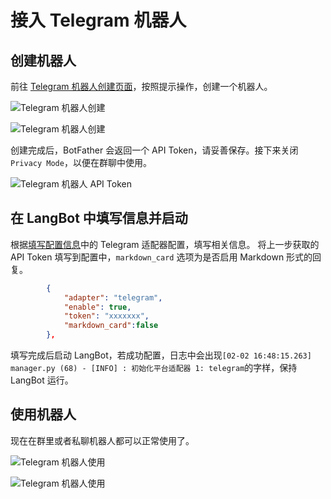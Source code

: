# 接入 Telegram 机器人

## 创建机器人

前往 [Telegram 机器人创建页面](https://t.me/botfather)，按照提示操作，创建一个机器人。

![Telegram 机器人创建](/assets/image/telegram_01.png)

![Telegram 机器人创建](/assets/image/telegram_02.png)

创建完成后，BotFather 会返回一个 API Token，请妥善保存。接下来关闭`Privacy Mode`，以便在群聊中使用。

![Telegram 机器人 API Token](/assets/image/telegram_03.png)

## 在 LangBot 中填写信息并启动

根据[填写配置信息](/deploy/quick-config/config)中的 Telegram 适配器配置，填写相关信息。
将上一步获取的 API Token 填写到配置中，`markdown_card` 选项为是否启用 Markdown 形式的回复。 

```json
        {
            "adapter": "telegram",
            "enable": true,
            "token": "xxxxxxx",
            "markdown_card":false
        },
```

填写完成后启动 LangBot，若成功配置，日志中会出现`[02-02 16:48:15.263] manager.py (68) - [INFO] : 初始化平台适配器 1: telegram`的字样，保持 LangBot 运行。

## 使用机器人

现在在群里或者私聊机器人都可以正常使用了。

![Telegram 机器人使用](/assets/image/telegram_04.png)

![Telegram 机器人使用](/assets/image/telegram_05.png)